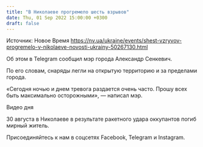 ```yaml
---
title: "В Николаеве прогремело шесть взрывов"
date: Thu, 01 Sep 2022 15:00:00 +0300
draft: false
---
```

Источник: Новое Время https://nv.ua/ukraine/events/shest-vzryvov-progremelo-v-nikolaeve-novosti-ukrainy-50267130.html


Об этом в Telegram сообщил мэр города Александр Сенкевич.

По его словам, снаряды легли на открытую территорию и за пределами города.

«Сегодня ночью и днем тревога раздается очень часто. Прошу всех быть максимально осторожными», — написал мэр.

 Видео дня   

30 августа в Николаеве в результате ракетного удара оккупантов погиб мирный житель.

Присоединяйтесь к нам в соцсетях Facebook, Telegram и Instagram.
